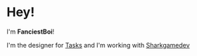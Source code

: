# Hey!

I'm **FanciestBoi**!

I'm the designer for [Tasks](https://github.com/tasks-community/Tasks) and I'm working with [Sharkgamedev](https://github.com/Sharkgamedev)
